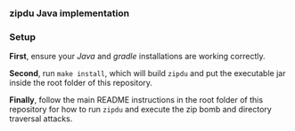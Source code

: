 ### zipdu Java implementation

### Setup

**First**, ensure your _Java_ and _gradle_ installations are working correctly.

**Second**, run `make install`, which will build `zipdu` and put the executable jar inside the root folder of this repository.

**Finally**, follow the main README instructions in the root folder of this repository for how to run `zipdu` and execute the zip bomb and directory traversal attacks.
